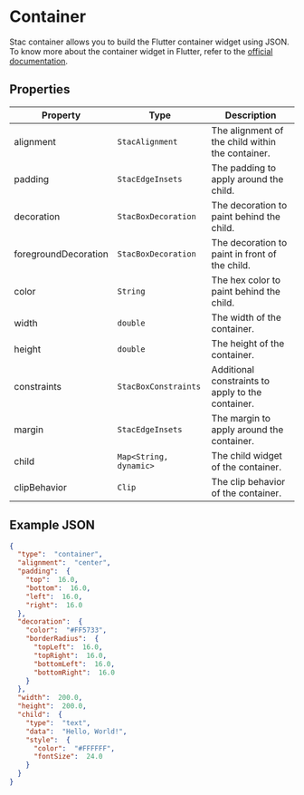 # Container

Stac container allows you to build the Flutter container widget using JSON. 
To know more about the container widget in Flutter, refer to the [official documentation](https://api.flutter.dev/flutter/widgets/Container-class.html).

## Properties

| Property             | Type                   | Description                                       |
|----------------------|------------------------|---------------------------------------------------|
| alignment            | `StacAlignment`       | The alignment of the child within the container.  |
| padding              | `StacEdgeInsets`      | The padding to apply around the child.            |
| decoration           | `StacBoxDecoration`   | The decoration to paint behind the child.         |
| foregroundDecoration | `StacBoxDecoration`   | The decoration to paint in front of the child.    |
| color                | `String`               | The hex color to paint behind the child.          |
| width                | `double`               | The width of the container.                       |
| height               | `double`               | The height of the container.                      |
| constraints          | `StacBoxConstraints`  | Additional constraints to apply to the container. |
| margin               | `StacEdgeInsets`      | The margin to apply around the container.         |
| child                | `Map<String, dynamic>` | The child widget of the container.                |
| clipBehavior         | `Clip`                 | The clip behavior of the container.               |


## Example JSON

```json
{
  "type":  "container",
  "alignment":  "center",
  "padding":  {
    "top":  16.0,
    "bottom":  16.0,
    "left":  16.0,
    "right":  16.0
  },
  "decoration":  {
    "color":  "#FF5733",
    "borderRadius":  {
      "topLeft":  16.0,
      "topRight":  16.0,
      "bottomLeft":  16.0,
      "bottomRight":  16.0
    }
  },
  "width":  200.0,
  "height":  200.0,
  "child":  {
    "type":  "text",
    "data":  "Hello, World!",
    "style":  {
      "color":  "#FFFFFF",
      "fontSize":  24.0
    }
  }
}
```

